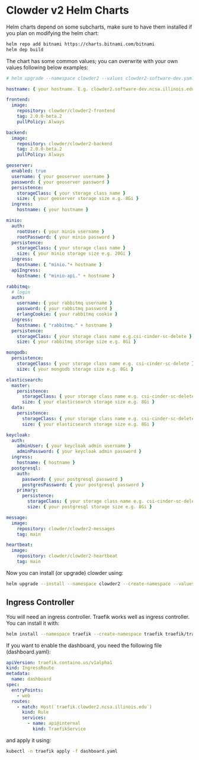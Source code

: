 # Clowder v2 Helm Charts

Helm charts depend on some subcharts, make sure to have them installed if you plan on modifying the helm chart:

```bash
helm repo add bitnami https://charts.bitnami.com/bitnami
helm dep build
```

The chart has some common values; you can overwrite with your own values following below examples:

```yaml
# helm upgrade --namespace clowder2 --values clowder2-software-dev.yaml clowder2 clowder2

hostname: { your hostname. E.g. clowder2.software-dev.ncsa.illinois.edu }

frontend:
  image:
    repository: clowder/clowder2-frontend
    tag: 2.0.0-beta.2
    pullPolicy: Always

backend:
  image:
    repository: clowder/clowder2-backend
    tag: 2.0.0-beta.2
    pullPolicy: Always

geoserver:
  enabled: true
  username: { your geoserver username }
  password: { your geoserver password }
  persistence:
    storageClass: { your storage class name }
    size: { your geoserver storage size e.g. 8Gi }
  ingress:
    hostname: { your hostname }

minio:
  auth:
    rootUser: { your minio username }
    rootPassword: { your minio password }
  persistence:
    storageClass: { your storage class name }
    size: { your minio storage size e.g. 20Gi }
  ingress:
    hostname: { "minio."+ hostname }
  apiIngress:
    hostname: { "minio-api." + hostname }

rabbitmq:
  # login
  auth:
    username: { your rabbitmq username }
    password: { your rabbitmq password }
    erlangCookie: { your rabbitmq cookie }
  ingress:
    hostname: { "rabbitmq." + hostname }
  persistence:
    storageClass: { your storage class name e.g.csi-cinder-sc-delete }
    size: { your rabbitmq storage size e.g. 8Gi }

mongodb:
  persistence:
    storageClass: { your storage class name e.g. csi-cinder-sc-delete }
    size: { your mongodb storage size e.g. 8Gi }

elasticsearch:
  master:
    persistence:
      storageClass: { your storage class name e.g. csi-cinder-sc-delete }
      size: { your elasticsearch storage size e.g. 8Gi }
  data:
    persistence:
      storageClass: { your storage class name e.g. csi-cinder-sc-delete }
      size: { your elasticsearch storage size e.g. 8Gi }

keycloak:
  auth:
    adminUser: { your keycloak admin username }
    adminPassword: { your keycloak admin password }
  ingress:
    hostname: { hostname }
  postgresql:
    auth:
      password: { your postgresql password }
      postgresPassword: { your postgresql password }
    primary:
      persistence:
        storageClass: { your storage class name e.g. csi-cinder-sc-delete }
        size: { your postgresql storage size e.g. 8Gi }

message:
  image:
    repository: clowder/clowder2-messages
    tag: main

heartbeat:
  image:
    repository: clowder/clowder2-heartbeat
    tag: main
```

Now you can install (or upgrade) clowder using:

```bash
helm upgrade --install --namespace clowder2 --create-namespace --values local.yaml clowder2 .
```

## Ingress Controller

You will need an ingress controller. Traefik works well as ingress controller. You can install it with:

```bash
helm install --namespace traefik --create-namespace traefik traefik/traefik
```

If you want to enable the dashboard, you need the following file (dashboard.yaml):

```yaml
apiVersion: traefik.containo.us/v1alpha1
kind: IngressRoute
metadata:
  name: dashboard
spec:
  entryPoints:
    - web
  routes:
    - match: Host(`traefik.clowder2.ncsa.illinois.edu`)
      kind: Rule
      services:
        - name: api@internal
          kind: TraefikService
```

and apply it using:

```bash
kubectl -n traefik apply -f dashboard.yaml
```
